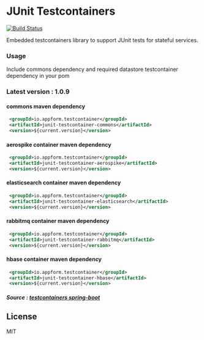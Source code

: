 # JUnit Testcontainers


[![Build Status](https://travis-ci.org/appform-io/junit-testcontainer.svg?branch=master)](https://travis-ci.org/appform-io/junit-testcontainer)

Embedded testcontainers library to support JUnit tests for stateful services.

### Usage
Include commons dependency and required datastore testcontainer dependency in your pom

### Latest version : 1.0.9
#### commons maven dependency
```xml
 <groupId>io.appform.testcontainer</groupId>
 <artifactId>junit-testcontainer-commons</artifactId>
 <version>${current.version}</version>
```

#### aerospike container maven dependency
```xml
 <groupId>io.appform.testcontainer</groupId>
 <artifactId>junit-testcontainer-aerospike</artifactId>
 <version>${current.version}</version>
```

#### elasticsearch container maven dependency

```xml
 <groupId>io.appform.testcontainer</groupId>
 <artifactId>junit-testcontainer-elasticsearch</artifactId>
 <version>${current.version}</version>
```

#### rabbitmq container maven dependency

```xml
 <groupId>io.appform.testcontainer</groupId>
 <artifactId>junit-testcontainer-rabbitmq</artifactId>
 <version>${current.version}</version>
```

#### hbase container maven dependency

```xml
 <groupId>io.appform.testcontainer</groupId>
 <artifactId>junit-testcontainer-hbase</artifactId>
 <version>${current.version}</version>
```

#####  Source : [testcontainers spring-boot]


License
----

MIT


   [testcontainers spring-boot]: <https://github.com/testcontainers/testcontainers-spring-boot>
   
